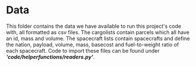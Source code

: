 # Data

This folder contains the data we have available to run this project's code with, all formatted as csv files. The cargolists contain parcels which all have an id, mass and volume. The spacecraft lists contain spacecrafts and define the nation, payload, volume, mass, basecost and fuel-to-weight ratio of each spacecraft. Code to import these files can be found under ***'code/helperfunctions/readers.py'***.
